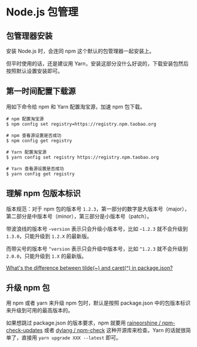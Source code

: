 # Node.js 包管理

## 包管理器安装

安装 Node.js 时，会连同 npm 这个默认的包管理器一起安装上。

但平时使用的话，还是建议用 Yarn，安装这部分没什么好说的，下载安装包然后按照默认设置安装即可。

## 第一时间配置下载源

用如下命令给 npm 和 Yarn 配置淘宝源，加速 npm 包下载。

```shell
# npm 配置淘宝源
$ npm config set registry=https://registry.npm.taobao.org

# npm 查看源设置是否成功
$ npm config get registry

# Yarn 配置淘宝源
$ yarn config set registry https://registry.npm.taobao.org

# Yarn 查看源设置是否成功
$ yarn config get registry
```

## 理解 npm 包版本标识

版本规范：对于 npm 包的版本号 `1.2.3`，第一部分的数字是大版本号（major），第二部分是中版本号（minor），第三部分是小版本号（patch）。

带波浪线的版本号 `~version` 表示只会升级小版本号，比如 `~1.2.3` 就不会升级到 `1.3.0`，只能升级到 `1.2.X` 的最新版。

而带尖号的版本号 `^version` 表示只会升级中版本号，比如 `^1.2.3` 就不会升级到 `2.0.0`，只能升级到 `1.X` 的最新版。

[What's the difference between tilde(~) and caret(^) in package.json?](https://stackoverflow.com/questions/22343224/whats-the-difference-between-tilde-and-caret-in-package-json)

## 升级 npm 包

用 npm 或者 yarn 来升级 npm 包时，默认是按照 package.json 中的包版本标识来升级到可用的最高版本的。

如果想跳过 package.json 的版本要求，npm 就要用 [raineorshine / npm-check-updates](https://github.com/raineorshine/npm-check-updates) 或者 [dylang / npm-check](https://github.com/dylang/npm-check) 这种开源库来检查。Yarn 的话就很简单了，直接用 `yarn upgrade XXX --latest` 即可。

```shell

```
